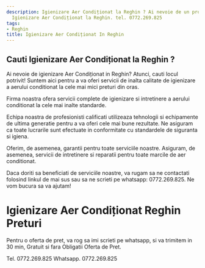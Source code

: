 ```yaml
---
description: Igienizare Aer Condiționat la Reghin ? Ai nevoie de un profesionist in
  Igienizare Aer Condiționat la Reghin. tel. 0772.269.825
tags:
- Reghin
title: Igienizare Aer Condiționat In Reghin
---
```



## Cauti Igienizare Aer Condiționat la Reghin ?

Ai nevoie de igienizare Aer Condiționat in Reghin? Atunci, cauti locul potrivit! Suntem aici pentru a va oferi servicii de inalta calitate de igienizare a aerului conditionat la cele mai mici preturi din oras. 

Firma noastra ofera servicii complete de igienizare si intretinere a aerului conditionat la cele mai inalte standarde. 

Echipa noastra de profesionisti calificati utilizeaza tehnologii si echipamente de ultima generatie pentru a va oferi cele mai bune rezultate. Ne asiguram ca toate lucrarile sunt efectuate in conformitate cu standardele de siguranta si igiena. 

Oferim, de asemenea, garantii pentru toate serviciile noastre. Asiguram, de asemenea, servicii de intretinere si reparatii pentru toate marcile de aer conditionat. 

Daca doriti sa beneficiati de serviciile noastre, va rugam sa ne contactati folosind linkul de mai sus sau sa ne scrieti pe whatsapp: 0772.269.825. Ne vom bucura sa va ajutam!

# Igienizare Aer Condiționat Reghin Preturi
Pentru o oferta de pret, va rog sa imi scrieti pe whatsapp, si va trimitem in 30 min, Gratuit si fara Obligatii Oferta de Pret.

Tel. 0772.269.825
Whatsapp. 0772.269.825